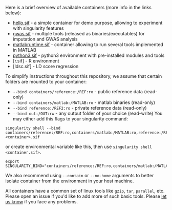 Here is a brief overview of available containers (more info in the links below):

* [hello.sif](hello.md) - a simple container for demo purpose, allowing to experiment with singularity features
* [gwas.sif](gwas.md) - multiple tools (released as binaries/executables) for imputation and GWAS analysis
* [matlabruntime.sif](matlabruntime.md) - container allowing to run several tools implemented in MATLAB
* [python3.sif](python3.md) - python3 environment with pre-installed modules and tools
* [r.sif] - R environment
* [ldsc.sif] - LD score regression

To simplify instructions throughout this repository, we assume that certain folders are mounted to your container:
* ``--bind containers/reference:/REF:ro`` - public reference data (read-only)
* ``--bind containers/matlab:/MATLAB:ro`` - matlab binaries (read-only)
* ``--bind reference:/REF2:ro`` - private reference data (read-only)
* ``--bind out:/OUT:rw`` - any output folder of your choice (read-write)
You may either add this flags to your singularity command:
```
singularity shell --bind containers/reference:/REF:ro,containers/matlab:/MATLAB:ro,reference:/REF2:ro,out:/OUT:rw <container>.sif
```
or create environmental variable like this, then use ``singularity shell <container.sif>``.
```
export SINGULARITY_BIND="containers/reference:/REF:ro,containers/matlab:/MATLAB:ro,reference:/REF2:ro,out:/OUT:rw"
```
We also recommend using ``--contain`` or ``--no-home`` arguments to better isolate container from the environment in your host machine.

All containers have a common set of linux tools like ``gzip``, ``tar``, ``parallel``, etc.
Please open an issue if you'd like to add more of such basic tools.
Please [let us know](https://github.com/comorment/containers/issues/new) if you face any problems.

